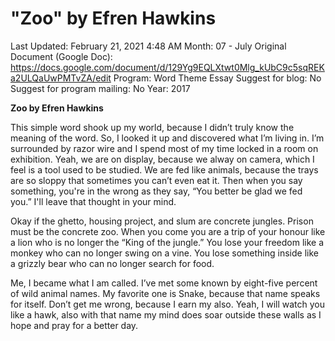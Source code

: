 # "Zoo" by Efren Hawkins

Last Updated: February 21, 2021 4:48 AM
Month: 07 - July
Original Document (Google Doc): https://docs.google.com/document/d/129Yg9EQLXtwt0Mlg_kUbC9c5sqREKa2ULQaUwPMTvZA/edit
Program: Word Theme Essay
Suggest for blog: No
Suggest for program mailing: No
Year: 2017

**Zoo by Efren Hawkins**

This simple word shook up my world, because I didn’t truly know the meaning of the word. So, I looked it up and discovered what I’m living in. I’m surrounded by razor wire and I spend most of my time locked in a room on exhibition. Yeah, we are on display, because we alway on camera, which I feel is a tool used to be studied. We are fed like animals, because the trays are so sloppy that sometimes you can’t even eat it. Then when you say something, you're in the wrong as they say, “You better be glad we fed you.” I'll leave that thought in your mind.

Okay if the ghetto, housing project, and slum are concrete jungles. Prison must be the concrete zoo. When you come you are a trip of your honour like a lion who is no longer the “King of the jungle.” You lose your freedom like a monkey who can no longer swing on a vine. You lose something inside like a grizzly bear who can no longer search for food.

Me, I became what I am called. I’ve met some known by eight-five percent of wild animal names. My favorite one is Snake, because that name speaks for itself. Don’t get me wrong, because I earn my also. Yeah, I will watch you like a hawk, also with that name my mind does soar outside these walls as I hope and pray for a better day.